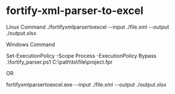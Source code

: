# fortify-xml-parser-to-excel

Linux Command
./fortifyxmlparsertoexcel --input ./file.xml --output ./output.xlsx

Windows Command

Set-ExecutionPolicy -Scope Process -ExecutionPolicy Bypass
.\fortify_parser.ps1 C:\path\to\file\project.fpr

OR

fortifyxmlparsertoexcel.exe --input ./file.xml --output ./output.xlsx

